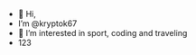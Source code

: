 - 👋 Hi,
- I’m @kryptok67
- 👀 I’m interested in sport, coding and traveling
- 123


  



<!---
kryptok67/kryptok67 is a ✨ special ✨ repository because its `README.md` (this file) appears on your GitHub profile.
You can click the Preview link to take a look at your changes.
--->
